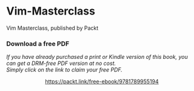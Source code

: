 # Vim-Masterclass
Vim Masterclass, published by Packt
### Download a free PDF

 <i>If you have already purchased a print or Kindle version of this book, you can get a DRM-free PDF version at no cost.<br>Simply click on the link to claim your free PDF.</i>
<p align="center"> <a href="https://packt.link/free-ebook/9781789955194">https://packt.link/free-ebook/9781789955194 </a> </p>